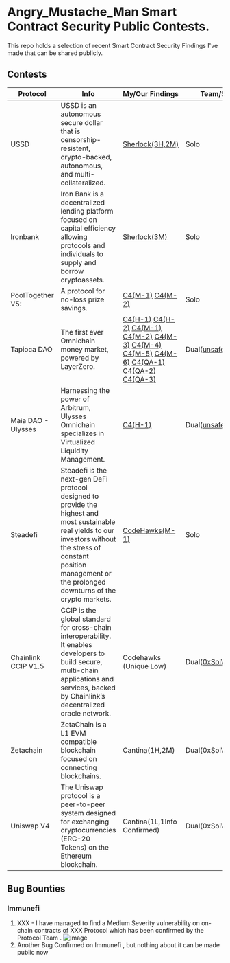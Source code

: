 # Angry_Mustache_Man Smart Contract Security Public Contests.
This repo holds a selection of recent Smart Contract Security Findings I've made that can be shared publicly.
## Contests

| Protocol                                   | Info | My/Our Findings|Team/Solo |              
|--------------------------------------------| ---- |-----------------------------------------------|-----------------|
|USSD                                        |USSD is an autonomous secure dollar that is censorship-resistent, crypto-backed, autonomous, and multi-collateralized.|[Sherlock(3H,2M)](https://github.com/sherlock-audit/2023-05-USSD-judging/issues?q=label%3AReward+angry+is%3Aclosed) | Solo |   
|Ironbank                                    |Iron Bank is a decentralized lending platform focused on capital efficiency allowing protocols and individuals to supply and borrow cryptoassets.|[Sherlock(3M)](https://github.com/sherlock-audit/2023-05-ironbank-judging/issues?q=label%3AReward+angry+is%3Aclosed) | Solo |
|PoolTogether V5:                            |A protocol for no-loss prize savings.|[C4(M-1)](https://github.com/code-423n4/2023-08-pooltogether-findings/issues/163) [C4(M-2)](https://github.com/code-423n4/2023-08-pooltogether-findings/issues/85) | Solo |
|Tapioca DAO                                 |The first ever Omnichain money market, powered by LayerZero. |[C4(H-1)](https://github.com/code-423n4/2023-07-tapioca-findings/issues/1355) [C4(H-2)](https://github.com/code-423n4/2023-07-tapioca-findings/issues/1356) [C4(M-1)](https://github.com/code-423n4/2023-07-tapioca-findings/issues/1349) [C4(M-2)](https://github.com/code-423n4/2023-07-tapioca-findings/issues/1357) [C4(M-3)](https://github.com/code-423n4/2023-07-tapioca-findings/issues/1435) [C4(M-4)](https://github.com/code-423n4/2023-07-tapioca-findings/issues/1427) [C4(M-5)](https://github.com/code-423n4/2023-07-tapioca-findings/issues/1352) [C4(M-6)](https://github.com/code-423n4/2023-07-tapioca-findings/issues/1467) [C4(QA-1)](https://github.com/code-423n4/2023-07-tapioca-findings/issues/1422) [C4(QA-2)](https://github.com/code-423n4/2023-07-tapioca-findings/issues/1476) [C4(QA-3)](https://github.com/code-423n4/2023-07-tapioca-findings/issues/1345)  | Dual([unsafesol](https://code4rena.com/@unsafesol)) |
|Maia DAO - Ulysses                          |Harnessing the power of Arbitrum, Ulysses Omnichain specializes in Virtualized Liquidity Management. | [C4(H-1)](https://github.com/code-423n4/2023-09-maia-findings/issues/730) | Dual([unsafesol](https://code4rena.com/@unsafesol)) |
|Steadefi                                    |Steadefi is the next-gen DeFi protocol designed to provide the highest and most sustainable real yields to our investors without the stress of constant position management or the prolonged downturns of the crypto markets. | [CodeHawks(M-1)](https://www.codehawks.com/submissions/clo38mm260001la08daw5cbuf/203) | Solo |
|Chainlink CCIP V1.5                         |CCIP is the global standard for cross-chain interoperability. It enables developers to build secure, multi-chain applications and services, backed by Chainlink’s decentralized oracle network. | Codehawks (Unique Low)  | Dual([0xSolWrecker](https://codehawks.cyfrin.io/team/cly1f2fxg000141aadna138bc/)) |
|Zetachain                                   |ZetaChain is a L1 EVM compatible blockchain focused on connecting blockchains. | Cantina(1H,2M) | Dual(0xSolWrecker)|
|Uniswap V4                                  |The Uniswap protocol is a peer-to-peer system designed for exchanging cryptocurrencies (ERC-20 Tokens) on the Ethereum blockchain.|Cantina(1L,1Info Confirmed) | Dual(0xSolWrecker)|

## Bug Bounties
### Immunefi
1) XXX - I have managed to find a Medium Severity vulnerability on on-chain contracts of XXX Protocol which has been confirmed by the Protocol Team .
![image](https://github.com/user-attachments/assets/c9ebcaad-87fb-43d0-80ef-7931c12cb3fa)
2) Another Bug Confirmed on Immunefi , but nothing about it can be made public now 

